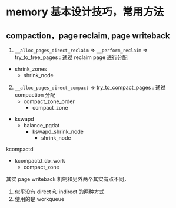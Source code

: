 # memory 基本设计技巧，常用方法

## compaction，page reclaim, page writeback

1. `__alloc_pages_direct_reclaim` => `__perform_reclaim` => try_to_free_pages : 通过 reclaim page 进行分配
  - shrink_zones
    - shrink_node
2. `__alloc_pages_direct_compact` => try_to_compact_pages : 通过 compaction 分配
    - compact_zone_order
      - compact_zone

- kswapd
  - balance_pgdat
    - kswapd_shrink_node
      - shrink_node

kcompactd
  - kcompactd_do_work
    - compact_zone

其实 page writeback 机制和另外两个其实有点不同，
1. 似乎没有 direct 和 indirect 的两种方式
2. 使用的是 workqueue
